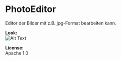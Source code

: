 # PhotoEditor
Editor der Bilder mit z.B. jpg-Format bearbeiten kann.

**Look:**</br>
![Alt Text](https://s4.gifyu.com/images/diashow1.gif)

**License:**</br>
Apache 1.0
